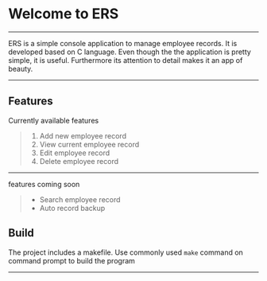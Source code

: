 # Welcome to ERS
___

ERS is a simple console application to manage employee records. It is developed based on C language. Even though the the application is pretty simple, it is useful. Furthermore its attention to detail makes it an app of beauty.
___

## Features

Currently available features

> 1. Add new employee record
> 2. View current employee record
> 3. Edit employee record
> 4. Delete employee record
___
features coming soon

> * Search employee record
> * Auto record backup

## Build
The project includes a makefile. Use commonly used ```make``` command on command prompt to build the program
___



 
